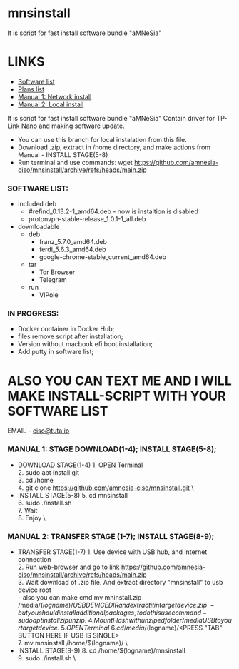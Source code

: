 # mnsinstall

It is script for fast install software bundle "aMNeSia"

# LINKS
- [Software list](#SLIST)
- [Plans list](#PLIST)
- [Manual 1: Network install](#MAN1)
- [Manual 2: Local install](#MAN2)

It is script for fast install software bundle "aMNeSia"
Contain driver for TP-Link Nano and making software update.
- You can use this branch for local instalation from this file.
- Download .zip, extract in /home directory, and make actions from Manual - INSTALL STAGE(5-8) 
- Run terminal and use commands: wget https://github.com/amnesia-ciso/mnsinstall/archive/refs/heads/main.zip
### <a name="SLIST"></a> SOFTWARE LIST:
- included deb
     - #refind_0.13.2-1_amd64.deb - now is instaltion is disabled
     - protonvpn-stable-release_1.0.1-1_all.deb 
- downloadable
   - deb
     - franz_5.7.0_amd64.deb
     - ferdi_5.6.3_amd64.deb
     - google-chrome-stable_current_amd64.deb
   - tar
     - Tor Browser
     - Telegram
   - run
     - VIPole


### <a name="PLIST"></a> IN PROGRESS:
* Docker container in Docker Hub; 
* files remove script after installation;  
* Version without macbook efi boot installation;
* Add putty in software list;


# ALSO YOU CAN TEXT ME AND I WILL MAKE INSTALL-SCRIPT WITH YOUR SOFTWARE LIST
EMAIL - ciso@tuta.io

### <a name="MAN1"></a> MANUAL 1: STAGE DOWNLOAD(1-4); INSTALL STAGE(5-8);
- DOWNLOAD STAGE(1-4)
      1. OPEN Terminal \
      2. sudo apt install git \
      3. cd /home \
      4. git clone https://github.com/amnesia-ciso/mnsinstall.git \
- INSTALL STAGE(5-8) 
      5. cd mnsinstall \
      6. sudo ./install.sh \
      7. Wait \
      8. Enjoy \
### <a name="MAN2"></a> MANUAL 2: TRANSFER STAGE (1-7); INSTALL STAGE(8-9);
- TRANSFER STAGE(1-7)
      1. Use device with USB hub, and internet connection \
      2. Run web-browser and go to link https://github.com/amnesia-ciso/mnsinstall/archive/refs/heads/main.zip \
      3. Wait download of .zip file. And extract directory "mnsinstall" to usb device root \
          - also you can make cmd mv mninstall.zip /media/$(logname)/USBDEVICEDIR and extract it in target device .zip \
               - but you should install additional packages, to do this use command - sudo apt install zip unzip. \
      4. Mount Flash with unziped folder /media USB to your target device. \
      5. OPEN Terminal \
      6. cd /media/$(logname)/<PRESS "TAB" BUTTON HERE IF USB IS SINGLE> \
      7. mv mnsinstall /home/$(logname)/ \
- INSTALL STAGE(8-9) 
      8. cd /home/$(logname)/mnsinstall \
      9. sudo ./install.sh \
